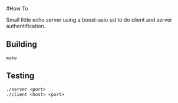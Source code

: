 #How To

Small little echo server using a boost-asio ssl to do client and server authentification.

## Building
```
make
```

## Testing
```
./server <port>
./client <host> <port> 
```
